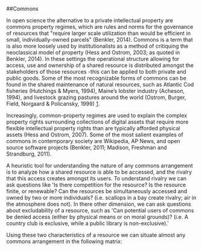 ##Commons
<br>

In open science the alternative to a private intellectual property are commons property regimes, which are rules and norms for the governance of resources that "require larger scale utilization than would be efficient in small, individually-owned parcels" (Benkler, 2014). Commons is a term that is also more loosely used by institutionalists as a method of critiquing the neoclassical model of property (Hess and Ostrom, 2003; as quoted in Benkler, 2014). In these settings the operational structure allowing for access, use and ownership of a shared resource is distributed amongst the stakeholders of those resources -this can be applied to both private and public goods. Some of the most recognizable forms of commons can be found in the shared maintenance of natural resources, such as Atlantic Cod fisheries (Hutchings & Myers, 1994), Maine’s lobster industry (Acheson, 1994), and livestock grazing pastures around the world (Ostrom, Burger, Field, Norgaard & Policansky, 1999) [1](#1).

Increasingly, common-property regimes are used to explain the complex property rights surrounding collections of digital assets that require more flexible intellectual property rights than are typically afforded physical assets (Hess and Ostrom, 2007). Some of the most salient examples of commons in contemporary society are Wikipedia, AP News, and open source software projects (Benkler, 2011; Madison, Freshman and Strandburg, 2011). 

A heuristic tool for understanding the nature of any commons arrangement is to analyze how a shared resource is able to be accessed, and the rivalry that this access creates amongst its users. To understand rivalry we can ask questions like 'Is there competition for the resource? Is the resource finite, or renewable? Can the resources be simultaneously accessed and owned by two or more individuals? (i.e. scallops in a bay create rivalry; air in the atmosphere does not). In there other dimension, we can ask questions about excludability of a resource, such as 'Can potential users of commons be denied access (either by physical means or on moral grounds)? (i.e. A country club is exclusive, while a public library is non-exclusive).'

Using these two characteristics of a resource we can situate almost any commons arrangement in the following matrix: